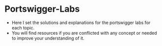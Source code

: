 # Portswigger-Labs
- Here I set the solutions and explanations for the portswigger labs for each topic.
- You will find resources if you are conflicted with any concept or needed to improve your understanding of it.
